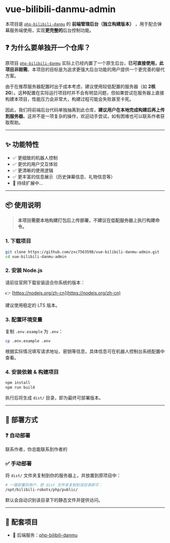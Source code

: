 # vue-bilibili-danmu-admin

本项目是 [`php-bilibili-danmu`](https://github.com/zxc7563598/php-bilibili-danmu) 的 **前端管理后台（独立构建版本）** ，用于配合弹幕服务端使用，实现**更完整的**后台控制功能。

## ❓ 为什么要单独开一个仓库？

原项目 [`php-bilibili-danmu`](https://github.com/zxc7563598/php-bilibili-danmu) 实际上已经内置了一个原生后台，**已可直接使用，此项目非刚需**。本项目的目标是为追求更强大后台功能的用户提供一个更完善的替代方案。

由于在推荐服务器配置时出于成本考虑，建议使用较低配置的服务器（如 **2核2G**）。这种配置在实际运行项目时并不会有明显问题，但如果尝试在服务器上直接构建本项目，性能压力会非常大，构建过程可能会失败甚至卡死。

因此，我们将前端后台代码单独抽离到此仓库，**建议用户在本地完成构建后再上传到服务器**。这并不是一项复杂的操作，欢迎动手尝试，如有困难也可以联系作者获取帮助。

---

## ✨ 功能特性

- ✅ 更细致的机器人控制
- ✅ 更优的用户交互体验
- ✅ 更清晰的使用逻辑
- ✅ 更丰富的信息展示（历史弹幕信息、礼物信息等）
- 🚧 持续扩展中...

---

## 📦 使用说明

> **本项目需要本地构建打包后上传部署，不建议在低配服务器上执行构建命令。**

### 1. 下载项目

```bash
git clone https://github.com/zxc7563598/vue-bilibili-danmu-admin.git
cd vue-bilibili-danmu-admin
```

### 2. 安装 Node.js

请前往官网下载安装适合你系统的版本：

👉 [https://nodejs.org/zh-cn](https://nodejs.org/zh-cn)

建议使用稳定的 LTS 版本。

### 3. 配置环境变量

复制 `.env.example` 为 `.env`：

```bash
cp .env.example .env
```

根据实际情况填写请求地址、密钥等信息，具体信息可在机器人控制台系统配置中查看。

### 4. 安装依赖 & 构建项目

```bash
npm install
npm run build
```

执行后将生成 `dist/` 目录，即为最终可部署版本。

---

## 🚀 部署方式

### ❓ 自动部署

联系作者，你总能联系到作者的

### ✅ 手动部署

将 `dist/` 文件夹复制到你的服务器上，并放置到原项目中：

```bash
# 一键部署的用户，把 dist 文件夹复制到该目录即可：
/opt/bilibili-robots/php/public/
```

默认会自动识别该目录下的静态文件并提供访问。

---

## 🧩 配套项目

- 🔗 后端服务：[php-bilibili-danmu](https://github.com/zxc7563598/php-bilibili-danmu)
